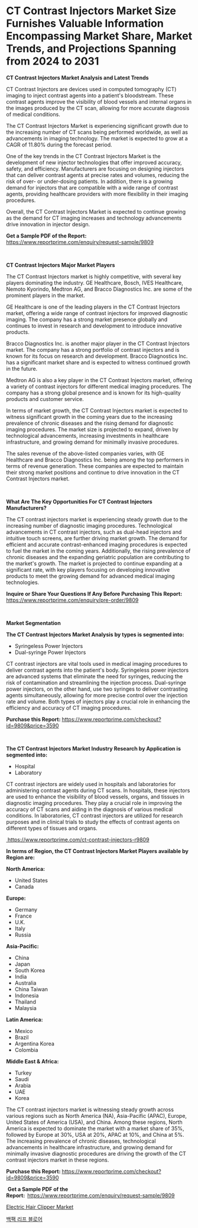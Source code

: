 <p><h1>CT Contrast Injectors Market Size Furnishes Valuable Information Encompassing Market Share, Market Trends, and Projections Spanning from 2024 to 2031</h1></p><p><strong>CT Contrast Injectors Market Analysis and Latest Trends</strong></p>
<p><p>CT Contrast Injectors are devices used in computed tomography (CT) imaging to inject contrast agents into a patient's bloodstream. These contrast agents improve the visibility of blood vessels and internal organs in the images produced by the CT scan, allowing for more accurate diagnosis of medical conditions.</p><p>The CT Contrast Injectors Market is experiencing significant growth due to the increasing number of CT scans being performed worldwide, as well as advancements in imaging technology. The market is expected to grow at a CAGR of 11.80% during the forecast period.</p><p>One of the key trends in the CT Contrast Injectors Market is the development of new injector technologies that offer improved accuracy, safety, and efficiency. Manufacturers are focusing on designing injectors that can deliver contrast agents at precise rates and volumes, reducing the risk of over- or under-dosing patients. In addition, there is a growing demand for injectors that are compatible with a wide range of contrast agents, providing healthcare providers with more flexibility in their imaging procedures.</p><p>Overall, the CT Contrast Injectors Market is expected to continue growing as the demand for CT imaging increases and technology advancements drive innovation in injector design.</p></p>
<p><strong>Get a Sample PDF of the Report:&nbsp;</strong> <a href="https://www.reportprime.com/enquiry/request-sample/9809">https://www.reportprime.com/enquiry/request-sample/9809</a></p>
<p>&nbsp;</p>
<p><strong>CT Contrast Injectors Major Market Players</strong></p>
<p><p>The CT Contrast Injectors market is highly competitive, with several key players dominating the industry. GE Healthcare, Bosch, IVES Healthcare, Nemoto Kyorindo, Medtron AG, and Bracco Diagnostics Inc. are some of the prominent players in the market.</p><p>GE Healthcare is one of the leading players in the CT Contrast Injectors market, offering a wide range of contrast injectors for improved diagnostic imaging. The company has a strong market presence globally and continues to invest in research and development to introduce innovative products.</p><p>Bracco Diagnostics Inc. is another major player in the CT Contrast Injectors market. The company has a strong portfolio of contrast injectors and is known for its focus on research and development. Bracco Diagnostics Inc. has a significant market share and is expected to witness continued growth in the future.</p><p>Medtron AG is also a key player in the CT Contrast Injectors market, offering a variety of contrast injectors for different medical imaging procedures. The company has a strong global presence and is known for its high-quality products and customer service.</p><p>In terms of market growth, the CT Contrast Injectors market is expected to witness significant growth in the coming years due to the increasing prevalence of chronic diseases and the rising demand for diagnostic imaging procedures. The market size is projected to expand, driven by technological advancements, increasing investments in healthcare infrastructure, and growing demand for minimally invasive procedures.</p><p>The sales revenue of the above-listed companies varies, with GE Healthcare and Bracco Diagnostics Inc. being among the top performers in terms of revenue generation. These companies are expected to maintain their strong market positions and continue to drive innovation in the CT Contrast Injectors market.</p></p>
<p>&nbsp;</p>
<p><strong>What Are The Key Opportunities For CT Contrast Injectors Manufacturers?</strong></p>
<p><p>The CT contrast injectors market is experiencing steady growth due to the increasing number of diagnostic imaging procedures. Technological advancements in CT contrast injectors, such as dual-head injectors and intuitive touch screens, are further driving market growth. The demand for efficient and accurate contrast-enhanced imaging procedures is expected to fuel the market in the coming years. Additionally, the rising prevalence of chronic diseases and the expanding geriatric population are contributing to the market's growth. The market is projected to continue expanding at a significant rate, with key players focusing on developing innovative products to meet the growing demand for advanced medical imaging technologies.</p></p>
<p><strong>Inquire or Share Your Questions If Any Before Purchasing This Report:</strong> <a href="https://www.reportprime.com/enquiry/pre-order/9809">https://www.reportprime.com/enquiry/pre-order/9809</a></p>
<p>&nbsp;</p>
<p><strong>Market Segmentation</strong></p>
<p><strong>The CT Contrast Injectors Market Analysis by types is segmented into:</strong></p>
<p><ul><li>Syringeless Power Injectors</li><li>Dual-syringe Power Injectors</li></ul></p>
<p><p>CT contrast injectors are vital tools used in medical imaging procedures to deliver contrast agents into the patient's body. Syringeless power injectors are advanced systems that eliminate the need for syringes, reducing the risk of contamination and streamlining the injection process. Dual-syringe power injectors, on the other hand, use two syringes to deliver contrasting agents simultaneously, allowing for more precise control over the injection rate and volume. Both types of injectors play a crucial role in enhancing the efficiency and accuracy of CT imaging procedures.</p></p>
<p><strong>Purchase this Report:&nbsp;</strong><a href="https://www.reportprime.com/checkout?id=9809&price=3590">https://www.reportprime.com/checkout?id=9809&price=3590</a></p>
<p>&nbsp;</p>
<p><strong>The CT Contrast Injectors Market Industry Research by Application is segmented into:</strong></p>
<p><ul><li>Hospital</li><li>Laboratory</li></ul></p>
<p><p>CT contrast injectors are widely used in hospitals and laboratories for administering contrast agents during CT scans. In hospitals, these injectors are used to enhance the visibility of blood vessels, organs, and tissues in diagnostic imaging procedures. They play a crucial role in improving the accuracy of CT scans and aiding in the diagnosis of various medical conditions. In laboratories, CT contrast injectors are utilized for research purposes and in clinical trials to study the effects of contrast agents on different types of tissues and organs.</p></p>
<p><a href="https://www.reportprime.com/ct-contrast-injectors-r9809">&nbsp;https://www.reportprime.com/ct-contrast-injectors-r9809</a></p>
<p><strong>In terms of Region, the CT Contrast Injectors Market Players available by Region are:</strong></p>
<p>
    <p> <strong> North America: </strong>
        <ul>
            <li>United States</li>
            <li>Canada</li>
        </ul>
        </p> 
    <p> <strong> Europe: </strong>
        <ul>
            <li>Germany</li>
            <li>France</li>
            <li>U.K.</li>
            <li>Italy</li>
            <li>Russia</li>
        </ul>
        </p> 
    <p> <strong> Asia-Pacific: </strong>
        <ul>
            <li>China</li>
            <li>Japan</li>
            <li>South Korea</li>
            <li>India</li>
            <li>Australia</li>
            <li>China Taiwan</li>
            <li>Indonesia</li>
            <li>Thailand</li>
            <li>Malaysia</li>
        </ul>
        </p> 
    <p> <strong> Latin America: </strong>
        <ul>
            <li>Mexico</li>
            <li>Brazil</li>
            <li>Argentina Korea</li>
            <li>Colombia</li>
        </ul>
        </p> 
    <p> <strong> Middle East & Africa: </strong>
        <ul>
            <li>Turkey</li>
            <li>Saudi</li>
            <li>Arabia</li>
            <li>UAE</li>
            <li>Korea</li>
        </ul>
    </p>
    </p>
<p><p>The CT contrast injectors market is witnessing steady growth across various regions such as North America (NA), Asia-Pacific (APAC), Europe, United States of America (USA), and China. Among these regions, North America is expected to dominate the market with a market share of 35%, followed by Europe at 30%, USA at 20%, APAC at 10%, and China at 5%. The increasing prevalence of chronic diseases, technological advancements in healthcare infrastructure, and growing demand for minimally invasive diagnostic procedures are driving the growth of the CT contrast injectors market in these regions.</p></p>
<p><strong>Purchase this Report: </strong><a href="https://www.reportprime.com/checkout?id=9809&price=3590">https://www.reportprime.com/checkout?id=9809&price=3590</a></p>
<p>&nbsp;<strong>Get a Sample PDF of the Report:&nbsp;&nbsp;</strong><a href="https://www.reportprime.com/enquiry/request-sample/9809">https://www.reportprime.com/enquiry/request-sample/9809</a></p>
<p><strong></strong></p>
<p><p><a href="https://spotless-saver-8fd.notion.site/Electric-Hair-Clipper-Market-Comprehensive-Assessment-by-Type-Application-and-Geography-818bee1904a5430f91c370331b20554e">Electric Hair Clipper Market</a></p><p><a href="https://github.com/sougarounis/Market-Research-Report-List-3/blob/main/961772321539.md">백팩 리프 블로어</a></p></p>